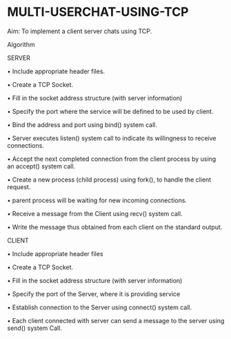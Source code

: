 # MULTI-USERCHAT-USING-TCP

Aim: To implement a client server chats using TCP.

Algorithm

SERVER

• Include appropriate header files.

• Create a TCP Socket.

• Fill in the socket address structure (with server information)

• Specify the port where the service will be defined to be used by client.

• Bind the address and port using bind() system call.

• Server executes listen() system call to indicate its willingness to receive connections.

• Accept the next completed connection from the client process by using an accept()
system call.

• Create a new process (child process) using fork(), to handle the client request.

• parent process will be waiting for new incoming connections.

• Receive a message from the Client using recv() system call.

• Write the message thus obtained from each client on the standard output.

CLIENT

• Include appropriate header files

• Create a TCP Socket.

• Fill in the socket address structure (with server information)

• Specify the port of the Server, where it is providing service

• Establish connection to the Server using connect() system call.

• Each client connected with server can send a message to the server using send() system Call.
